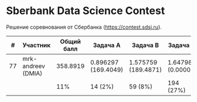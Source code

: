 # Sberbank Data Science Contest

Решение соревнования от Сбербанка (https://contest.sdsj.ru). 

| # | Участник |  Общий балл | Задача A | Задача B | Задача C | 
|----------|----------|----------|----------|----------|----------|
| 77 | mrk-andreev (DMIA) | 358.8919 | 0.896297 (169.4049) | 1.575759 (189.4871) | 1.647985 (0.0000) |
|  | | 11% |  14 (2%) | 59 (8%) | 194 (27%) |